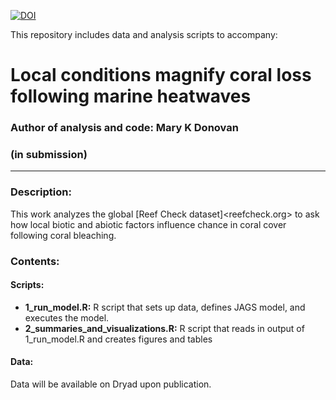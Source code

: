 [![DOI](https://zenodo.org/badge/265976745.svg)](https://zenodo.org/badge/latestdoi/265976745)

This repository includes data and analysis scripts to accompany:

# Local conditions magnify coral loss following marine heatwaves

### Author of analysis and code: Mary K Donovan
### (in submission)

-----

### Description:
This work analyzes the global [Reef Check dataset]<reefcheck.org> to ask how local biotic and abiotic factors influence chance in coral cover following coral bleaching.

### Contents:
#### Scripts:
* **1_run_model.R:** R script that sets up data, defines JAGS model, and executes the model.
* **2_summaries_and_visualizations.R:** R script that reads in output of 1_run_model.R and creates figures and tables

#### Data:
Data will be available on Dryad upon publication. 
